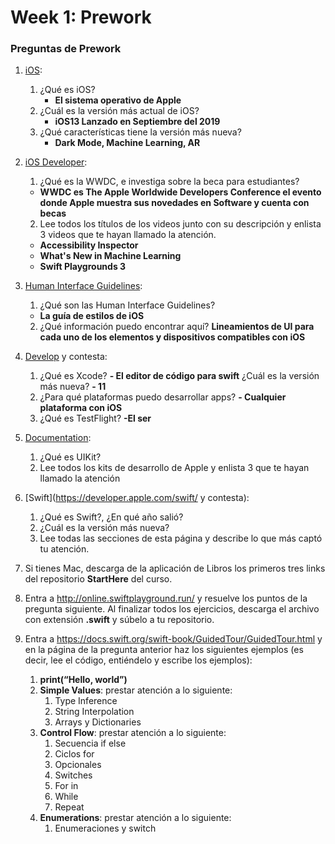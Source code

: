 # Week 1: Prework

### Preguntas de Prework

1. [iOS](https://www.apple.com/ios/ios-13/):
   1. ¿Qué es iOS?
      - **El sistema operativo de Apple**
   2. ¿Cuál es la versión más actual de iOS?
      - **iOS13 Lanzado en Septiembre del 2019**
   3. ¿Qué características tiene la versión más nueva?
      - **Dark Mode, Machine Learning, AR**
2. [iOS Developer](https://developer.apple.com/videos/wwdc2019/):
   1. ¿Qué es la WWDC, e investiga sobre la beca para estudiantes?
   - **WWDC es The Apple Worldwide Developers Conference el evento donde Apple muestra sus novedades en Software y cuenta con becas**
   2. Lee todos los títulos de los videos junto con su descripción y enlista 3 videos que te hayan llamado la atención.
   - **Accessibility Inspector**
   - **What's New in Machine Learning**
   - **Swift Playgrounds 3**
3. [Human Interface Guidelines](https://developer.apple.com/design/human-interface-guidelines/):
   1. ¿Qué son las Human Interface Guidelines?
   - **La guía de estilos de iOS**
   2. ¿Qué información puedo encontrar aquí?
      **Lineamientos de UI para cada uno de los elementos y dispositivos compatibles con iOS**
4. [Develop](https://developer.apple.com/develop/) y contesta:
   1. ¿Qué es Xcode?
   **- El editor de código para swift**
   ¿Cuál es la versión más nueva?
   **- 11**
   2. ¿Para qué plataformas puedo desarrollar apps?
   **- Cualquier plataforma con iOS**
   3. ¿Qué es TestFlight?
   **-El ser**
5. [Documentation](https://developer.apple.com/documentation/):
   1. ¿Qué es UIKit?
   2. Lee todos los kits de desarrollo de Apple y enlista 3 que te hayan llamado la atención
6. [Swift](https://developer.apple.com/swift/ y contesta):
   1. ¿Qué es Swift?, ¿En qué año salió?
   2. ¿Cuál es la versión más nueva?
   3. Lee todas las secciones de esta página y describe lo que más captó tu atención.

7. Si tienes Mac, descarga de la aplicación de Libros los primeros tres links del repositorio **StartHere** del curso.

8. Entra a http://online.swiftplayground.run/ y resuelve los puntos de la pregunta siguiente. Al finalizar todos los ejercicios, descarga el archivo con extensión **.swift** y súbelo a tu repositorio.

9. Entra a https://docs.swift.org/swift-book/GuidedTour/GuidedTour.html y en la página de la pregunta anterior haz los siguientes ejemplos (es decir, lee el código, entiéndelo y escribe los ejemplos):
   1. **print(“Hello, world”)**
   2. **Simple Values**: prestar atención a lo siguiente:
      1. Type Inference
      2. String Interpolation
      3. Arrays y Dictionaries
   3. **Control Flow**: prestar atención a lo siguiente:
      1. Secuencia if else
      2. Ciclos for
      3. Opcionales
      4. Switches
      5. For in
      6. While
      7. Repeat
   4. **Enumerations**: prestar atención a lo siguiente:
      1. Enumeraciones y switch
